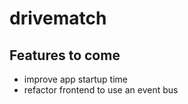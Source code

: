# drivematch

## Features to come

- improve app startup time
- refactor frontend to use an event bus
